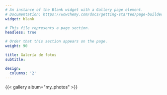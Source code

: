 ```yaml
---
# An instance of the Blank widget with a Gallery page element.
# Documentation: https://wowchemy.com/docs/getting-started/page-builder/
widget: blank

# This file represents a page section.
headless: true

# Order that this section appears on the page.
weight: 90

title: Galería de fotos
subtitle:

design:
  columns: '2'
---
```


{{< gallery album="my_photos" >}}